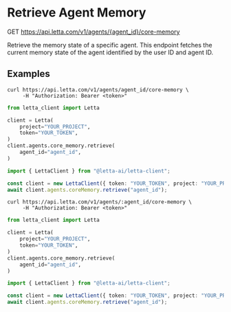 # Retrieve Agent Memory

GET https://api.letta.com/v1/agents/{agent_id}/core-memory

Retrieve the memory state of a specific agent.
This endpoint fetches the current memory state of the agent identified by the user ID and agent ID.

## Examples

```shell
curl https://api.letta.com/v1/agents/agent_id/core-memory \
     -H "Authorization: Bearer <token>"
```

```python
from letta_client import Letta

client = Letta(
    project="YOUR_PROJECT",
    token="YOUR_TOKEN",
)
client.agents.core_memory.retrieve(
    agent_id="agent_id",
)

```

```typescript
import { LettaClient } from "@letta-ai/letta-client";

const client = new LettaClient({ token: "YOUR_TOKEN", project: "YOUR_PROJECT" });
await client.agents.coreMemory.retrieve("agent_id");

```

```shell
curl https://api.letta.com/v1/agents/:agent_id/core-memory \
     -H "Authorization: Bearer <token>"
```

```python
from letta_client import Letta

client = Letta(
    project="YOUR_PROJECT",
    token="YOUR_TOKEN",
)
client.agents.core_memory.retrieve(
    agent_id="agent_id",
)

```

```typescript
import { LettaClient } from "@letta-ai/letta-client";

const client = new LettaClient({ token: "YOUR_TOKEN", project: "YOUR_PROJECT" });
await client.agents.coreMemory.retrieve("agent_id");

```